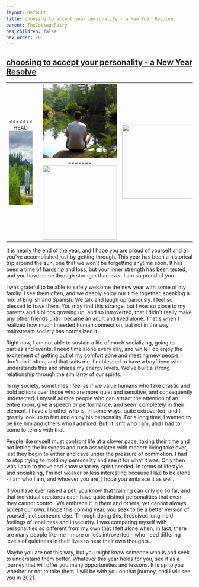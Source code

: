 ```yaml
---
layout: default
title: choosing to accept your personality - a New Year Resolve
parent: TheCottageFairy
has_children: false
nav_order: 76
---
```


## [choosing to accept your personality - a New Year Resolve](https://www.youtube.com/watch?v=YXrA6df3dqU)

<div>
<table align="center">
	<tr>
		<td align="center">
<<<<<<< HEAD
			<img src="../../assets/cottage_fairy_ai_generated_photos/choosing_to_accept_your_personality_-_a_New_Year_Resolve-[YXrA6df3dqU]/generated_00.png" height="200" width="200"/>
		</td>
		<td align="center">
			<img src="../../assets/cottage_fairy_ai_generated_photos/choosing_to_accept_your_personality_-_a_New_Year_Resolve-[YXrA6df3dqU]/generated_01.png" height="200" width="200"/>
		</td>
		<td align="center">
			<img src="../../assets/cottage_fairy_ai_generated_photos/choosing_to_accept_your_personality_-_a_New_Year_Resolve-[YXrA6df3dqU]/generated_02.png" height="200" width="200"/>
=======
			<img src="../../posters/choosing_to_accept_your_personality_-_a_New_Year_Resolve-[YXrA6df3dqU]/generated_00.png" height="200" width="200"/>
		</td>
		<td align="center">
			<img src="../../posters/choosing_to_accept_your_personality_-_a_New_Year_Resolve-[YXrA6df3dqU]/generated_01.png" height="200" width="200"/>
		</td>
		<td align="center">
			<img src="../../posters/choosing_to_accept_your_personality_-_a_New_Year_Resolve-[YXrA6df3dqU]/generated_02.png" height="200" width="200"/>
>>>>>>> ffe52613361410ad9d371a0f80e81de4dd24175f
		</td>
	</tr>
</table>
</div>

It is nearly the end of the year, and I hope you are proud of yourself and all you've accomplished just by getting through. This year has been a historical trip around the sun, one that we won't be forgetting anytime soon. It has been a time of hardship and loss, but your inner strength has been tested, and you have come through stronger than ever. I am so proud of you.

I was grateful to be able to safely welcome the new year with some of my family. I see them often, and we deeply enjoy our time together, speaking a mix of English and Spanish. We talk and laugh uproariously. I feel so blessed to have them. You may find this strange, but I was so close to my parents and siblings growing up, and so introverted, that I didn't really make any other friends until I became an adult and lived alone. That's when I realized how much I needed human connection, but not in the way mainstream society has normalized it.

Right now, I am not able to sustain a life of much socializing, going to parties and events. I need time alone every day, and while I do enjoy the excitement of getting out of my comfort zone and meeting new people, I don't do it often, and that suits me. I'm blessed to have a boyfriend who understands this and shares my energy levels. We've built a strong relationship through the similarity of our spirits.

In my society, sometimes I feel as if we value humans who take drastic and bold actions over those who are more quiet and sensitive, and consequently undetected. I myself admire people who can attract the attention of an entire room, give a speech or performance, and seem completely in their element. I have a brother who is, in some ways, quite extroverted, and I greatly look up to him and enjoy his personality. For a long time, I wanted to be like him and others who I admired. But, it isn't who I am, and I had to come to terms with that.

People like myself must confront life at a slower pace, taking their time and not letting the busyness and rush associated with modern living take over, lest they begin to wither and cave under the pressure of commotion. I had to stop trying to mold my personality and see it for what it was. Only then was I able to thrive and know what my spirit needed. In terms of lifestyle and socializing, I'm not weaker or less interesting because I like to be alone - I am who I am, and whoever you are, I hope you embrace it as well.

If you have ever raised a pet, you know that training can only go so far, and that individual creatures each have quite distinct personalities that even they cannot control. We embrace it in them and others, yet cannot always accept our own. I hope this coming year, you seek to be a better version of yourself, not someone else. Through doing this, I resolved long-held feelings of loneliness and insecurity. I was comparing myself with personalities so different from my own that I felt alone when, in fact, there are many people like me - more or less introverted - who need differing levels of quietness in their lives to hear their own thoughts.

Maybe you are not this way, but you might know someone who is and seek to understand them better. Whatever this year holds for you, see it as a journey that will offer you many opportunities and lessons. It is up to you whether or not to take them. I will be with you on that journey, and I will see you in 2021.
